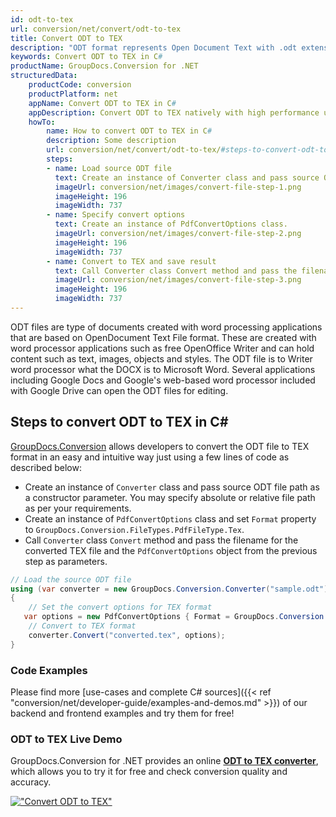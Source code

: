 ```yaml
---
id: odt-to-tex
url: conversion/net/convert/odt-to-tex
title: Convert ODT to TEX
description: "ODT format represents Open Document Text with .odt extension. Learn how to convert ODT to TEX file programmatically in C# language using GroupDocs.Conversion for .NET library."
keywords: Convert ODT to TEX in C#
productName: GroupDocs.Conversion for .NET
structuredData:
    productCode: conversion
    productPlatform: net
    appName: Convert ODT to TEX in C#
    appDescription: Convert ODT to TEX natively with high performance using C# language and server side GroupDocs.Conversion for .NET APIs, without the use of any software like Microsoft or Open Office.
    howTo:
        name: How to convert ODT to TEX in C# 
        description: Some description
        url: conversion/net/convert/odt-to-tex/#steps-to-convert-odt-to-tex-in-c
        steps:
        - name: Load source ODT file 
          text: Create an instance of Converter class and pass source ODT file path as a constructor parameter. You may specify absolute or relative file path as per your requirements. 
          imageUrl: conversion/net/images/convert-file-step-1.png
          imageHeight: 196
          imageWidth: 737
        - name: Specify convert options 
          text: Create an instance of PdfConvertOptions class.
          imageUrl: conversion/net/images/convert-file-step-2.png
          imageHeight: 196
          imageWidth: 737
        - name: Convert to TEX and save result 
          text: Call Converter class Convert method and pass the filename for the converted HTML file and the PdfConvertOptions object from the previous step as parameters.
          imageUrl: conversion/net/images/convert-file-step-3.png
          imageHeight: 196
          imageWidth: 737
---
```


ODT files are type of documents created with word processing applications that are based on OpenDocument Text File format. These are created with word processor applications such as free OpenOffice Writer and can hold content such as text, images, objects and styles. The ODT file is to Writer word processor what the DOCX is to Microsoft Word. Several applications including Google Docs and Google's web-based word processor included with Google Drive can open the ODT files for editing.

## Steps to convert ODT to TEX in C#

[GroupDocs.Conversion](https://products.groupdocs.com/conversion/net) allows developers to convert the ODT file to TEX format in an easy and intuitive way just using a few lines of code as described below:

* Create an instance of `Converter` class and pass source ODT file path as a constructor parameter. You may specify absolute or relative file path as per your requirements. 
* Create an instance of `PdfConvertOptions` class and set `Format` property to `GroupDocs.Conversion.FileTypes.PdfFileType.Tex`.
* Call `Converter` class `Convert` method and pass the filename for the converted TEX file and the `PdfConvertOptions` object from the previous step as parameters.

```csharp
// Load the source ODT file
using (var converter = new GroupDocs.Conversion.Converter("sample.odt"))
{
    // Set the convert options for TEX format
   var options = new PdfConvertOptions { Format = GroupDocs.Conversion.FileTypes.PdfFileType.Tex };
    // Convert to TEX format
    converter.Convert("converted.tex", options);
}
```

### Code Examples

Please find more [use-cases and complete C# sources]({{< ref "conversion/net/developer-guide/examples-and-demos.md" >}}) of our backend and frontend examples and try them for free!

### ODT to TEX Live Demo

GroupDocs.Conversion for .NET provides an online [**ODT to TEX converter**](https://products.groupdocs.app/conversion/odt-to-tex), which allows you to try it for free and check conversion quality and accuracy.

[!["Convert ODT to TEX"](conversion/net/images/convert-to-tex/convert-odt-to-tex.png)](https://products.groupdocs.app/conversion/odt-to-tex)
